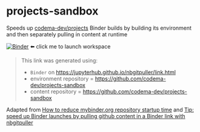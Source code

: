 # projects-sandbox

Speeds up [codema-dev/projects](https://github.com/codema-dev/projects) Binder builds by building its environment and then separately pulling in content at runtime

[![Binder](https://mybinder.org/badge_logo.svg)](https://mybinder.org/v2/gh/codema-dev/projects-sandbox/main?urlpath=git-pull%3Frepo%3Dhttps%253A%252F%252Fgithub.com%252Fcodema-dev%252Fprojects%26urlpath%3Dlab%252Ftree%252Fprojects%252F%26branch%3Dmain) ⬅️ click me to launch workspace

> This link was generated using:
> - `Binder` on https://jupyterhub.github.io/nbgitpuller/link.html
> - environment repository = https://github.com/codema-dev/projects-sandbox 
> - content repository = https://github.com/codema-dev/projects-sandbox

Adapted from [How to reduce mybinder.org repository startup time](https://discourse.jupyter.org/t/how-to-reduce-mybinder-org-repository-startup-time/4956) and [Tip: speed up Binder launches by pulling github content in a Binder link with nbgitpuller](https://discourse.jupyter.org/t/tip-speed-up-binder-launches-by-pulling-github-content-in-a-binder-link-with-nbgitpuller/922)
